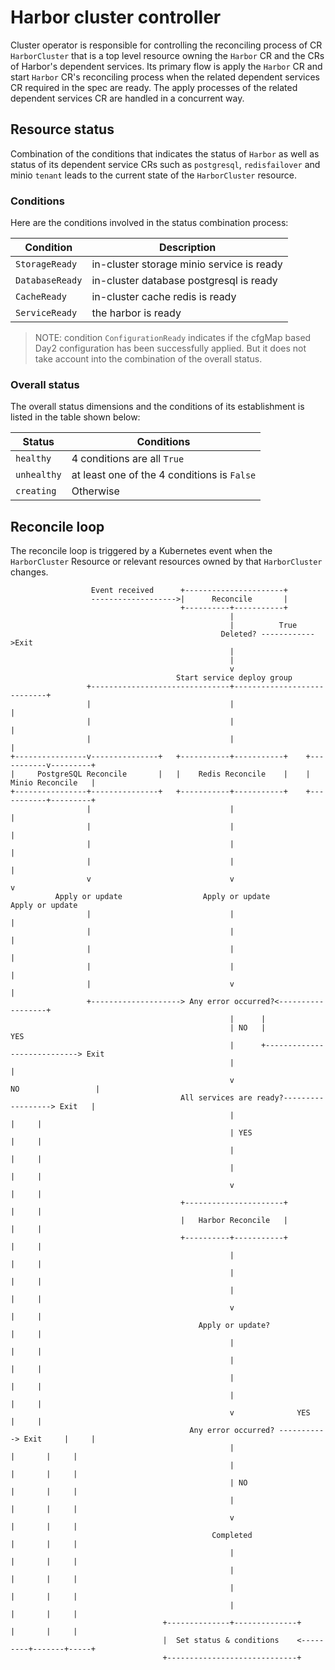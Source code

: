 # Harbor cluster controller

Cluster operator is responsible for controlling the reconciling process of CR `HarborCluster` that is a top level resource owning the `Harbor` CR and the CRs of Harbor's dependent services. Its primary flow is apply the `Harbor` CR and start `Harbor` CR's reconciling process when the related dependent services CR required in the spec are ready. The apply processes of the related dependent services CR are handled in a concurrent way.

## Resource status

Combination of the conditions that indicates the status of `Harbor` as well as status of its dependent service CRs such as `postgresql`, `redisfailover` and minio `tenant` leads to the current state of the `HarborCluster` resource.

### Conditions

Here are the conditions involved in the status combination process:

|    Condition   |  Description  |
|----------------|---------------|
| `StorageReady` | in-cluster storage minio service is ready |
| `DatabaseReady` | in-cluster database postgresql is ready |
| `CacheReady` | in-cluster cache redis is ready |
| `ServiceReady` | the harbor is ready |

> NOTE: condition `ConfigurationReady` indicates if the cfgMap based Day2 configuration has been successfully applied. But it does not take account into the combination of the overall status.

### Overall status

The overall status dimensions and the conditions of its establishment is listed in the table shown below:

|     Status  | Conditions |
|-------------|------------|
| `healthy`   | 4 conditions are all `True` |
| `unhealthy` | at least one of the 4 conditions is `False` |
| `creating`  | Otherwise |

## Reconcile loop

The reconcile loop is triggered by a Kubernetes event when the `HarborCluster` Resource or relevant resources owned by that `HarborCluster` changes.

```text
                  Event received      +----------------------+
                  ------------------->|      Reconcile       |
                                      +----------+-----------+
                                                 |
                                                 |          True
                                               Deleted? ------------>Exit
                                                 |
                                                 |
                                                 v
                                     Start service deploy group
                 +-------------------------------+----------------------------+
                 |                               |                            |
                 |                               |                            |
                 |                               |                            |
+----------------v---------------+   +-----------+-----------+    +-----------v---------+
|     PostgreSQL Reconcile       |   |    Redis Reconcile    |    |   Minio Reconcile   |
+----------------+---------------+   +-----------+-----------+    +-----------+---------+
                 |                               |                            |
                 |                               |                            |
                 |                               |                            |
                 |                               |                            |
                 v                               v                            v
          Apply or update                  Apply or update             Apply or update
                 |                               |                            |
                 |                               |                            |
                 |                               |                            |
                 |                               |                            |
                 |                               v                            |
                 +--------------------> Any error occurred?<------------------+
                                                 |      |
                                                 | NO   |             YES
                                                 |      +----------------------------> Exit
                                                 |                                      |
                                                 v                   NO                 |
                                      All services are ready?------------------> Exit   |
                                                 |                                |     |
                                                 | YES                            |     |
                                                 |                                |     |
                                                 |                                |     |
                                                 v                                |     |
                                      +----------------------+                    |     |
                                      |   Harbor Reconcile   |                    |     |
                                      +----------+-----------+                    |     |
                                                 |                                |     |
                                                 |                                |     |
                                                 |                                |     |
                                                 v                                |     |
                                          Apply or update?                        |     |
                                                 |                                |     |
                                                 |                                |     |
                                                 |                                |     |
                                                 |                                |     |
                                                 v              YES               |     |
                                        Any error occurred? -----------> Exit     |     |
                                                 |                        |       |     |
                                                 |                        |       |     |
                                                 | NO                     |       |     |
                                                 |                        |       |     |
                                                 v                        |       |     |
                                             Completed                    |       |     |
                                                 |                        |       |     |
                                                 |                        |       |     |
                                                 |                        |       |     |
                                                 |                        |       |     |
                                  +--------------+--------------+         |       |     |
                                  |  Set status & conditions    <---------+-------+-----+
                                  +-----------------------------+
```
